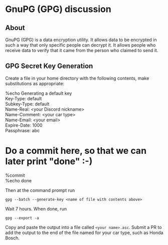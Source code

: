 # GnuPG (GPG) discussion

## About

GnuPG (GPG) is a data encryption utility. It allows data to be encrypted in such a way that only specific people can decrypt it. It allows people who receive data to verify that it came from the person who claimed to send it.

## GPG Secret Key Generation

Create a file in your home directory with the following contents, make substitutions as appropriate:

%echo Generating a default key  
Key-Type: default  
Subkey-Type: default  
Name-Real: \<your Discord nickname\>  
Name-Comment: \<your car type\>  
Name-Email: \<your email\>  
Expire-Date: 1000  
Passphrase: abc  
# Do a commit here, so that we can later print "done" :-)  
%commit  
%echo done  

Then at the command prompt run

`gpg --batch --generate-key <name of file with contents above>`

Wait 7 hours. When done, run

`gpg --export -a`

Copy and paste the output into a file called `<your name>.asc`. Submit a PR to add the output to the end of the file named for your car type, such as Honda Bosch.
